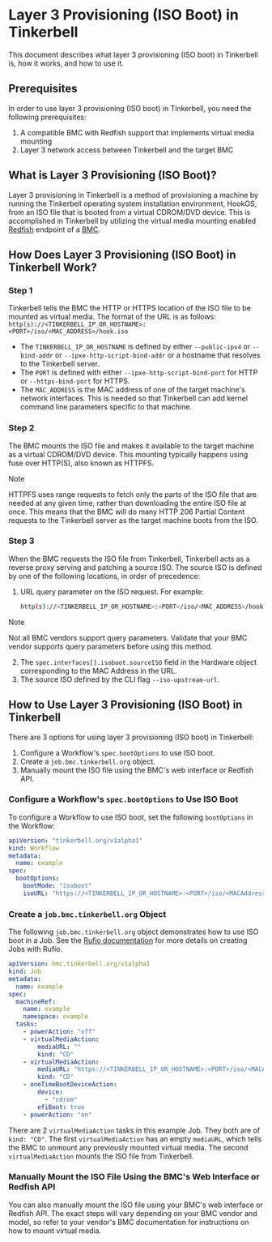 # Layer 3 Provisioning (ISO Boot) in Tinkerbell

This document describes what layer 3 provisioning (ISO boot) in Tinkerbell is, how it works, and how to use it.

## Prerequisites

In order to use layer 3 provisioning (ISO boot) in Tinkerbell, you need the following prerequisites:

1. A compatible BMC with Redfish support that implements virtual media mounting
1. Layer 3 network access between Tinkerbell and the target BMC

## What is Layer 3 Provisioning (ISO Boot)?

Layer 3 provisioning in Tinkerbell is a method of provisioning a machine by running the Tinkerbell operating system installation environment, HookOS, from an ISO file that is booted from a virtual CDROM/DVD device. This is accomplished in Tinkerbell by utilizing the virtual media mounting enabled [Redfish](https://redfish.dmtf.org/) endpoint of a [BMC](https://en.wikipedia.org/wiki/Baseboard_management_controller).

## How Does Layer 3 Provisioning (ISO Boot) in Tinkerbell Work?

### Step 1

Tinkerbell tells the BMC the HTTP or HTTPS location of the ISO file to be mounted as virtual media.
The format of the URL is as follows: `http(s)://<TINKERBELL_IP_OR_HOSTNAME>:<PORT>/iso/<MAC_ADDRESS>/hook.iso`

- The `TINKERBELL_IP_OR_HOSTNAME` is defined by either `--public-ipv4` or `--bind-addr` or `--ipxe-http-script-bind-addr` or a hostname that resolves to the Tinkerbell server.
- The `PORT` is defined with either `--ipxe-http-script-bind-port` for HTTP or `--https-bind-port` for HTTPS.
- The `MAC_ADDRESS` is the MAC address of one of the target machine's network interfaces. This is needed so that Tinkerbell can add kernel command line parameters specific to that machine.

### Step 2

The BMC mounts the ISO file and makes it available to the target machine as a virtual CDROM/DVD device. This mounting typically happens using fuse over HTTP(S), also known as HTTPFS.

> [!NOTE]
> HTTPFS uses range requests to fetch only the parts of the ISO file that are needed at any given time, rather than downloading the entire ISO file at once.
> This means that the BMC will do many HTTP 206 Partial Content requests to the Tinkerbell server as the target machine boots from the ISO.

### Step 3

When the BMC requests the ISO file from Tinkerbell, Tinkerbell acts as a reverse proxy serving and patching a source ISO.
The source ISO is defined by one of the following locations, in order of precedence:

1. URL query parameter on the ISO request. For example:

   ```bash
   http(s)://<TINKERBELL_IP_OR_HOSTNAME>:<PORT>/iso/<MAC_ADDRESS>/hook.iso?sourceISO=<url>
   ```

> [!NOTE]
> Not all BMC vendors support query parameters. Validate that your BMC vendor supports query parameters before using this method.

2. The `spec.interfaces[].isoboot.sourceISO` field in the Hardware object corresponding to the MAC Address in the URL.
3. The source ISO defined by the CLI flag `--iso-upstream-url`.

## How to Use Layer 3 Provisioning (ISO Boot) in Tinkerbell

There are 3 options for using layer 3 provisioning (ISO boot) in Tinkerbell:

1. Configure a Workflow's `spec.bootOptions` to use ISO boot.
1. Create a `job.bmc.tinkerbell.org` object.
1. Manually mount the ISO file using the BMC's web interface or Redfish API.

### Configure a Workflow's `spec.bootOptions` to Use ISO Boot

To configure a Workflow to use ISO boot, set the following `bootOptions` in the Workflow:

```yaml
apiVersion: "tinkerbell.org/v1alpha1"
kind: Workflow
metadata:
  name: example
spec:
  bootOptions:
    bootMode: "isoboot"
    isoURL: "https://<TINKERBELL_IP_OR_HOSTNAME>:<PORT>/iso/<MACAddress>/hook.iso"
```

### Create a `job.bmc.tinkerbell.org` Object

The following `job.bmc.tinkerbell.org` object demonstrates how to use ISO boot in a Job. See the [Rufio documentation](/docs/technical/rufio/README.md) for more details on creating Jobs with Rufio.

```yaml
apiVersion: bmc.tinkerbell.org/v1alpha1
kind: Job
metadata:
  name: example
spec:
  machineRef:
    name: example
    namespace: example
  tasks:
    - powerAction: "off"
    - virtualMediaAction:
        mediaURL: ""
        kind: "CD"
    - virtualMediaAction:
        mediaURL: "https://<TINKERBELL_IP_OR_HOSTNAME>:<PORT>/iso/<MACAddress>/hook.iso"
        kind: "CD"
    - oneTimeBootDeviceAction:
        device:
          - "cdrom"
        efiBoot: true
    - powerAction: "on"
```

There are 2 `virtualMediaAction` tasks in this example Job. They both are of `kind: "CD"`. The first `virtualMediaAction` has an empty `mediaURL`, which tells the BMC to unmount any previously mounted virtual media. The second `virtualMediaAction` mounts the ISO file from Tinkerbell.

### Manually Mount the ISO File Using the BMC's Web Interface or Redfish API

You can also manually mount the ISO file using your BMC's web interface or Redfish API. The exact steps will vary depending on your BMC vendor and model, so refer to your vendor's BMC documentation for instructions on how to mount virtual media.
